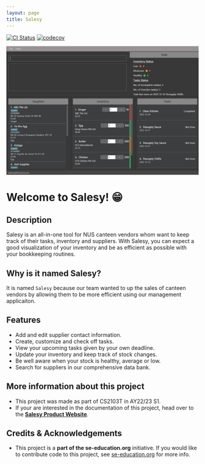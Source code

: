 ```yaml
---
layout: page
title: Salesy
---
```


[![CI Status](https://github.com/AY2223S1-CS2103T-W08-4/tp/actions/workflows/gradle.yml/badge.svg)](https://github.com/AY2223S1-CS2103T-W08-4/tp/actions)
[![codecov](https://codecov.io/gh/AY2223S1-CS2103T-W08-4/tp/branch/master/graph/badge.svg?token=CV0THT0WWT)](https://codecov.io/gh/AY2223S1-CS2103T-W08-4/tp)

![Ui](images/Ui.png)

# Welcome to Salesy! 😁

## Description

Salesy is an all-in-one tool for NUS canteen vendors whom want to keep track of their tasks, inventory and suppliers.
With Salesy, you can expect a good visualization of your inventory and be as efficient as possible with your
bookkeeping routines.

## Why is it named Salesy?
It is named `Salesy` because our team wanted to up the sales of canteen vendors by allowing them to be more efficient using our management applicaiton.

## Features

* Add and edit supplier contact information.
* Create, customize and check off tasks.
* View your upcoming tasks given by your own deadline.
* Update your inventory and keep track of stock changes.
* Be well aware when your stock is healthy, average or low.
* Search for suppliers in our comprehensive data bank.

## More information about this project
* This project was made as part of CS2103T in AY22/23 S1.
* If your are interested in the documentation of this project, head over to the **[Salesy Product Website](https://ay2223s1-cs2103t-w08-4.github.io/tp/)**.

## Credits & Acknowledgements
* This project is a **part of the se-education.org** initiative. If you would like to contribute code to this project, see [se-education.org](https://se-education.org#https://se-education.org/#contributing) for more info.
